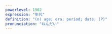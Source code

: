 ```yaml
---
powerlevel: 1902
expression: "年代"
definition: "(n) age; era; period; date; (P)"
pronunciation: "ねんだい"
---
```

